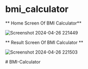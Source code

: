 # bmi_calculator

** Home Screen Of BMI Calculator** 


![Screenshot 2024-04-26 221449](https://github.com/Gul-Is-Here/BMI-Calculator/assets/98545209/8ada4aa2-e420-48f2-8dbd-a94c29de0f5e)

** Result Screen Of BMI Calculator **


![Screenshot 2024-04-26 221503](https://github.com/Gul-Is-Here/BMI-Calculator/assets/98545209/d7f66ae9-4124-4222-be48-3cdfe0ac9492)


#   B M I - C a l c u l a t o r 
 
 
